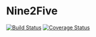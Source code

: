 Nine2Five 
===========

[![Build Status](https://travis-ci.org/nine2five/nine2five-backend.svg?branch=master)](https://travis-ci.org/nine2five/nine2five-backend) [![Coverage Status](https://coveralls.io/repos/github/nine2five/nine2five-backend/badge.svg?branch=master)](https://coveralls.io/github/nine2five/nine2five-backend?branch=master)
